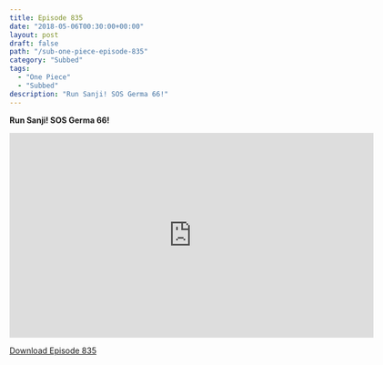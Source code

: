 ```yaml
---
title: Episode 835
date: "2018-05-06T00:30:00+00:00"
layout: post
draft: false
path: "/sub-one-piece-episode-835"
category: "Subbed"
tags:
  - "One Piece"
  - "Subbed"
description: "Run Sanji! SOS Germa 66!"
---
```


**Run Sanji! SOS Germa 66!**

<iframe width="640" height="360" src="https://www.rapidvideo.com/e/G6FRPH7KFU" frameborder="0" marginwidth=0 marginheight=0 scrolling=no allowfullscreen></iframe>

<a href="http://ouo.io/qs/eCodkFEQ?s=https://rapidvid.to/d/https://www.rapidvideo.com/e/G6FRPH7KFU">Download Episode 835</a>
